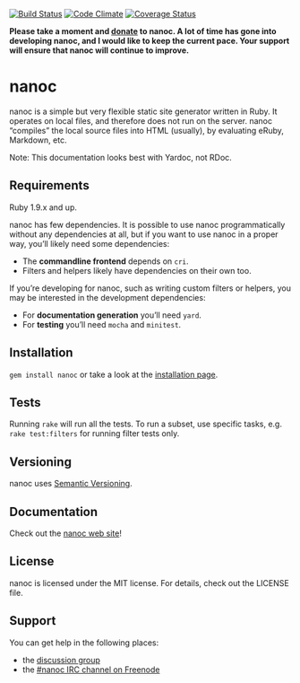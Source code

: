 [![Build Status](https://travis-ci.org/nanoc/nanoc.png)](https://travis-ci.org/nanoc/nanoc)
[![Code Climate](https://codeclimate.com/github/nanoc/nanoc.png)](https://codeclimate.com/github/nanoc/nanoc)
[![Coverage Status](https://coveralls.io/repos/nanoc/nanoc/badge.png?branch=master)](https://coveralls.io/r/nanoc/nanoc)

**Please take a moment and [donate](http://pledgie.com/campaigns/9282) to nanoc. A lot of time has gone into developing nanoc, and I would like to keep the current pace. Your support will ensure that nanoc will continue to improve.**

# nanoc

nanoc is a simple but very flexible static site generator written in Ruby.
It operates on local files, and therefore does not run on the server. nanoc
“compiles” the local source files into HTML (usually), by evaluating eRuby,
Markdown, etc.

Note: This documentation looks best with Yardoc, not RDoc.

## Requirements

Ruby 1.9.x and up.

nanoc has few dependencies. It is possible to use nanoc programmatically
without any dependencies at all, but if you want to use nanoc in a proper way,
you’ll likely need some dependencies:

* The **commandline frontend** depends on `cri`.
* Filters and helpers likely have dependencies on their own too.

If you’re developing for nanoc, such as writing custom filters or helpers, you
may be interested in the development dependencies:

* For **documentation generation** you’ll need `yard`.
* For **testing** you’ll need `mocha` and `minitest`.

## Installation

`gem install nanoc` or take a look at the [installation page](http://nanoc.ws/install/).

## Tests

Running `rake` will run all the tests. To run a subset, use specific tasks, e.g. `rake test:filters` for running filter tests only.

## Versioning

nanoc uses [Semantic Versioning](http://semver.org/).

## Documentation

Check out the [nanoc web site](http://nanoc.ws)!

## License

nanoc is licensed under the MIT license. For details, check out the LICENSE file.

## Support

You can get help in the following places:

* the [discussion group](http://groups.google.com/group/nanoc)
* the [#nanoc IRC channel on Freenode](irc://chat.freenode.net/#nanoc)
